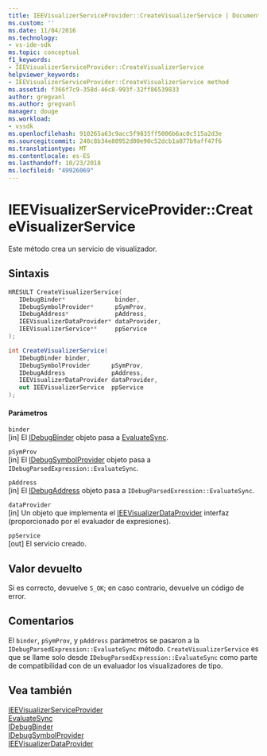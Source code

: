 ```yaml
---
title: IEEVisualizerServiceProvider::CreateVisualizerService | Documentos de Microsoft
ms.custom: ''
ms.date: 11/04/2016
ms.technology:
- vs-ide-sdk
ms.topic: conceptual
f1_keywords:
- IEEVisualizerServiceProvider::CreateVisualizerService
helpviewer_keywords:
- IEEVisualizerServiceProvider::CreateVisualizerService method
ms.assetid: f366f7c9-358d-46c8-993f-32ff86539833
author: gregvanl
ms.author: gregvanl
manager: douge
ms.workload:
- vssdk
ms.openlocfilehash: 910265a63c9acc5f9835ff5006b6ac0c515a2d3e
ms.sourcegitcommit: 240c8b34e80952d00e90c52dcb1a077b9aff47f6
ms.translationtype: MT
ms.contentlocale: es-ES
ms.lasthandoff: 10/23/2018
ms.locfileid: "49926069"
---
```

# <a name="ieevisualizerserviceprovidercreatevisualizerservice"></a>IEEVisualizerServiceProvider::CreateVisualizerService
Este método crea un servicio de visualizador.  
  
## <a name="syntax"></a>Sintaxis  
  
```cpp  
HRESULT CreateVisualizerService(  
   IDebugBinder*              binder,  
   IDebugSymbolProvider*      pSymProv,  
   IDebugAddress*             pAddress,  
   IEEVisualizerDataProvider* dataProvider,  
   IEEVisualizerService**     ppService  
);  
```  
  
```csharp  
int CreateVisualizerService(  
   IDebugBinder binder,  
   IDebugSymbolProvider      pSymProv,  
   IDebugAddress             pAddress,  
   IEEVisualizerDataProvider dataProvider,  
   out IEEVisualizerService  ppService  
);  
```  
  
#### <a name="parameters"></a>Parámetros  
 `binder`  
 [in] El [IDebugBinder](../../../extensibility/debugger/reference/idebugbinder.md) objeto pasa a [EvaluateSync](../../../extensibility/debugger/reference/idebugparsedexpression-evaluatesync.md).  
  
 `pSymProv`  
 [in] El [IDebugSymbolProvider](../../../extensibility/debugger/reference/idebugsymbolprovider.md) objeto pasa a `IDebugParsedExpression::EvaluateSync`.  
  
 `pAddress`  
 [in] El [IDebugAddress](../../../extensibility/debugger/reference/idebugaddress.md) objeto pasa a `IDebugParsedExression::EvaluateSync`.  
  
 `dataProvider`  
 [in] Un objeto que implementa el [IEEVisualizerDataProvider](../../../extensibility/debugger/reference/ieevisualizerdataprovider.md) interfaz (proporcionado por el evaluador de expresiones).  
  
 `ppService`  
 [out] El servicio creado.  
  
## <a name="return-value"></a>Valor devuelto  
 Si es correcto, devuelve `S_OK`; en caso contrario, devuelve un código de error.  
  
## <a name="remarks"></a>Comentarios  
 El `binder`, `pSymProv`, y `pAddress` parámetros se pasaron a la `IDebugParsedExpression::EvaluateSync` método. `CreateVisualizerService` es que se llame solo desde `IDebugParsedExpression::EvaluateSync` como parte de compatibilidad con de un evaluador los visualizadores de tipo.  
  
## <a name="see-also"></a>Vea también  
 [IEEVisualizerServiceProvider](../../../extensibility/debugger/reference/ieevisualizerserviceprovider.md)   
 [EvaluateSync](../../../extensibility/debugger/reference/idebugparsedexpression-evaluatesync.md)   
 [IDebugBinder](../../../extensibility/debugger/reference/idebugbinder.md)   
 [IDebugSymbolProvider](../../../extensibility/debugger/reference/idebugsymbolprovider.md)   
 [IEEVisualizerDataProvider](../../../extensibility/debugger/reference/ieevisualizerdataprovider.md)